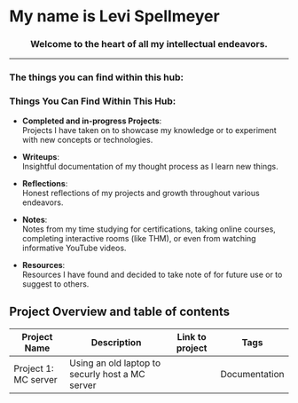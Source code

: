 # My name is Levi Spellmeyer
### <p align="center"> Welcome to the heart of all my intellectual endeavors.</p>

---

### The things you can find within this hub:


### Things You Can Find Within This Hub:

- **Completed and in-progress Projects**:  
  Projects I have taken on to showcase my knowledge or to experiment with new concepts or technologies.

- **Writeups**:  
  Insightful documentation of my thought process as I learn new things.

- **Reflections**:  
  Honest reflections of my projects and growth throughout various endeavors.

- **Notes**:  
  Notes from my time studying for certifications, taking online courses, completing interactive rooms (like THM), or even from watching informative YouTube videos.

- **Resources**:  
  Resources I have found and decided to take note of for future use or to suggest to others.

  

## Project Overview and table of contents
| Project Name | Description | Link to project |  Tags |
|--------------|--------------|-------------------|------------------|
| Project 1: MC server | Using an old laptop to securly host a MC server | | Documentation |
